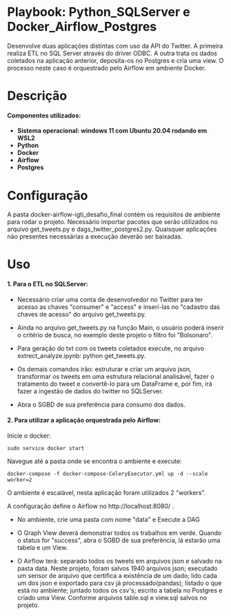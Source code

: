 # Playbook: Python_SQLServer e Docker_Airflow_Postgres

Desenvolve duas aplicações distintas com uso da API do Twitter. A primeira realiza ETL no SQL Server através do driver ODBC. A outra trata os dados coletados na aplicação anterior, deposita-os no Postgres e cria uma view. O processo neste caso é orquestrado pelo Airflow em ambiente Docker. 

# Descrição
#### Componentes utilizados:
* **Sistema operacional: windows 11 com Ubuntu 20.04 rodando em WSL2**
* **Python**
* **Docker**
* **Airflow**
* **Postgres**


# Configuração
A pasta docker-airflow-igti_desafio_final contém os requisitos de ambiente para rodar o projeto.
Necessário importar pacotes que serão utilizados no arquivo get_tweets.py e dags_twitter_postgres2.py.
Quaisquer aplicações não presentes necessárias a execução deverão ser baixadas. 

# Uso
#### 1. Para o ETL no SQLServer:

* Necessário criar uma conta de desenvolvedor no Twitter para ter acesso as chaves "consumer" e "access" e inserí-las no "cadastro das chaves de acesso" do arquivo get_tweets.py.

* Ainda no arquivo get_tweets.py na função Main, o usuário poderá inserir o critério de busca, no exemplo deste projeto o filtro foi "Bolsonaro".

* Para geração do txt com os tweets coletados execute, no arquivo extrect_analyze.ipynb:
    python get_tweets.py.

* Os demais comandos irão: estruturar e criar um arquivo json, transformar os tweets em uma estrutura relacional analisável, fazer o tratamento do tweet e convertê-lo para um DataFrame e, por fim, irá fazer a ingestão de dados do twitter no SQLServer. 

* Abra o SGBD de sua preferência para consumo dos dados.

#### 2. Para utilizar a aplicação orquestrada pelo Airflow:

Inicie o docker:
    
    sudo service docker start

Navegue até a pasta onde se encontra o ambiente e execute:
    
    docker-compose -f docker-compose-CeleryExecutor.yml up -d --scale worker=2

O ambiente é escalável, nesta aplicação foram utilizados 2 "workers".

A configuração define o Airflow no http://localhost:8080/ .

* No ambiente, crie uma pasta com nome "data" e Execute a DAG

* O Graph View deverá demonstrar todos os trabalhos em verde. Quando o status for "success", abra o SGBD de sua preferência, lá estarão uma tabela e um View.  

* O Airflow terá: separado todos os tweets em arquivos json e salvado na pasta data. Neste projeto, foram salvos 1940 arquivos json; executado um sensor de arquivo que certifica a existência de um dado; lido cada um dos json e exportado para csv já processado(pandas); listado o que está no ambiente; juntado todos os csv's; escrito a tabela no Postgres e criado uma View. Conforme arquivos table.sql e view.sql salvos no projeto.  